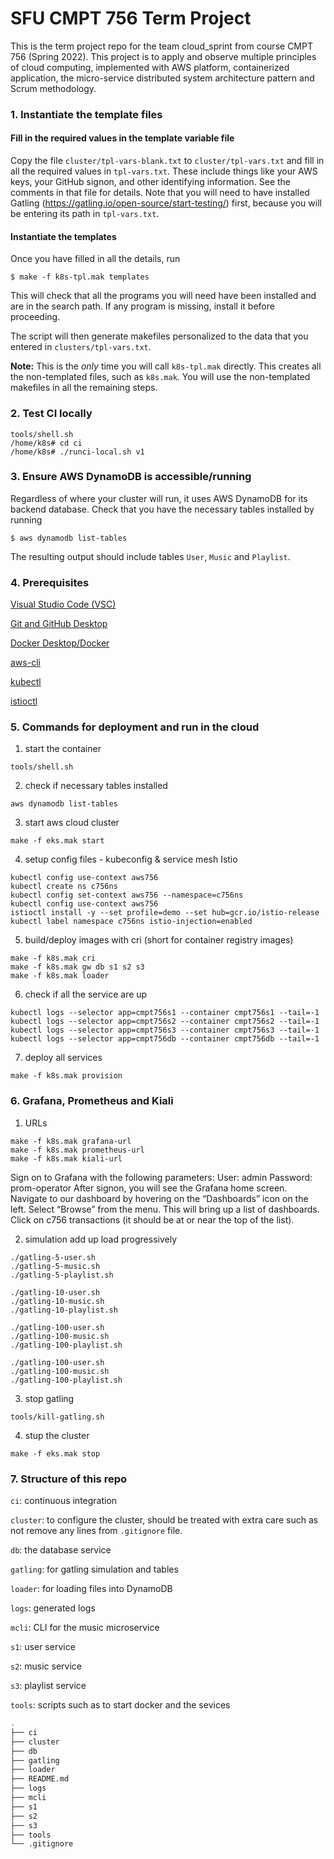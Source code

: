 # SFU CMPT 756 Term Project 

This is the term project repo for the team cloud_sprint from course CMPT 756 (Spring 2022). This project is to apply and observe multiple principles of cloud computing, implemented with AWS platform, containerized application, the micro-service distributed system architecture pattern and Scrum methodology.

### 1. Instantiate the template files

#### Fill in the required values in the template variable file

Copy the file `cluster/tpl-vars-blank.txt` to `cluster/tpl-vars.txt`
and fill in all the required values in `tpl-vars.txt`.  These include
things like your AWS keys, your GitHub signon, and other identifying
information.  See the comments in that file for details. Note that you
will need to have installed Gatling
(https://gatling.io/open-source/start-testing/) first, because you
will be entering its path in `tpl-vars.txt`.

#### Instantiate the templates

Once you have filled in all the details, run

~~~
$ make -f k8s-tpl.mak templates
~~~

This will check that all the programs you will need have been
installed and are in the search path.  If any program is missing,
install it before proceeding.

The script will then generate makefiles personalized to the data that
you entered in `clusters/tpl-vars.txt`.

**Note:** This is the *only* time you will call `k8s-tpl.mak`
directly. This creates all the non-templated files, such as
`k8s.mak`.  You will use the non-templated makefiles in all the
remaining steps.

### 2. Test CI locally
~~~
tools/shell.sh
/home/k8s# cd ci
/home/k8s# ./runci-local.sh v1
~~~
### 3. Ensure AWS DynamoDB is accessible/running

Regardless of where your cluster will run, it uses AWS DynamoDB
for its backend database. Check that you have the necessary tables
installed by running

~~~
$ aws dynamodb list-tables
~~~

The resulting output should include tables `User`, `Music` and `Playlist`.

### 4. Prerequisites
[Visual Studio Code (VSC)](https://code.visualstudio.com/)

[Git and GitHub Desktop](https://git-scm.com/book/en/v2/Getting-Started-Installing-Git)

[Docker Desktop/Docker](https://docs.docker.com/get-docker/)

[aws-cli](https://github.com/aws/aws-cli)

[kubectl](https://kubernetes.io/docs/tasks/tools/)

[istioctl](https://github.com/istio/istio/tree/master/istioctl)


### 5. Commands for deployment and run in the cloud
1. start the container
~~~
tools/shell.sh
~~~
2. check if necessary tables installed
~~~
aws dynamodb list-tables
~~~
3. start aws cloud cluster
~~~
make -f eks.mak start
~~~
4. setup config files - kubeconfig & service mesh Istio
~~~
kubectl config use-context aws756
kubectl create ns c756ns
kubectl config set-context aws756 --namespace=c756ns
kubectl config use-context aws756
istioctl install -y --set profile=demo --set hub=gcr.io/istio-release
kubectl label namespace c756ns istio-injection=enabled
~~~
5. build/deploy images with cri (short for container registry images)
~~~
make -f k8s.mak cri
make -f k8s.mak gw db s1 s2 s3
make -f k8s.mak loader
~~~
6. check if all the service are up
~~~
kubectl logs --selector app=cmpt756s1 --container cmpt756s1 --tail=-1
kubectl logs --selector app=cmpt756s2 --container cmpt756s2 --tail=-1
kubectl logs --selector app=cmpt756s3 --container cmpt756s3 --tail=-1
kubectl logs --selector app=cmpt756db --container cmpt756db --tail=-1
~~~
7. deploy all services
~~~
make -f k8s.mak provision
~~~

### 6. Grafana, Prometheus and Kiali
1. URLs
~~~
make -f k8s.mak grafana-url
make -f k8s.mak prometheus-url
make -f k8s.mak kiali-url
~~~
Sign on to Grafana with the following parameters:
User: admin
Password: prom-operator
After signon, you will see the Grafana home screen. Navigate to our dashboard by hovering on the “Dashboards” icon on the left. Select “Browse” from the menu. This will bring up a list of dashboards. Click on c756 transactions (it should be at or near the top of the list).

2. simulation
add up load progressively
~~~
./gatling-5-user.sh
./gatling-5-music.sh
./gatling-5-playlist.sh
~~~

~~~
./gatling-10-user.sh
./gatling-10-music.sh
./gatling-10-playlist.sh
~~~

~~~
./gatling-100-user.sh
./gatling-100-music.sh
./gatling-100-playlist.sh
~~~

~~~
./gatling-100-user.sh
./gatling-100-music.sh
./gatling-100-playlist.sh
~~~

3. stop gatling
~~~
tools/kill-gatling.sh
~~~

4. stup the cluster
~~~
make -f eks.mak stop
~~~

### 7. Structure of this repo

`ci`: continuous integration

`cluster`: to configure the cluster, should be treated with extra care such as not remove any lines from `.gitignore` file. 

`db`: the database service

`gatling`: for gatling simulation and tables

`loader`: for loading files into DynamoDB

`logs`: generated logs

`mcli`: CLI for the music microservice

`s1`: user service

`s2`: music service

`s3`: playlist service

`tools`: scripts such as to start docker and the sevices

```bash
.
├── ci
├── cluster
├── db
├── gatling
├── loader
├── README.md
├── logs
├── mcli
├── s1
├── s2
├── s3
├── tools
└── .gitignore
```
